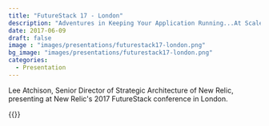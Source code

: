 ```yaml
---
title: "FutureStack 17 - London"
description: "Adventures in Keeping Your Application Running...At Scale"
date: 2017-06-09
draft: false
image : "images/presentations/futurestack17-london.png"
bg_image: "images/presentations/futurestack17-london.png"
categories:
  - Presentation
---
```


Lee Atchison, Senior Director of Strategic Architecture of New Relic, presenting at New Relic's 2017 FutureStack conference in London.

{{<youtube DMYwgvBRmbE>}}